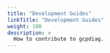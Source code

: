 ```yaml
---
title: "Development Guides"
linkTitle: "Development Guides"
weight: 100
description: >
  How to contribute to gcpdiag.
---
```


